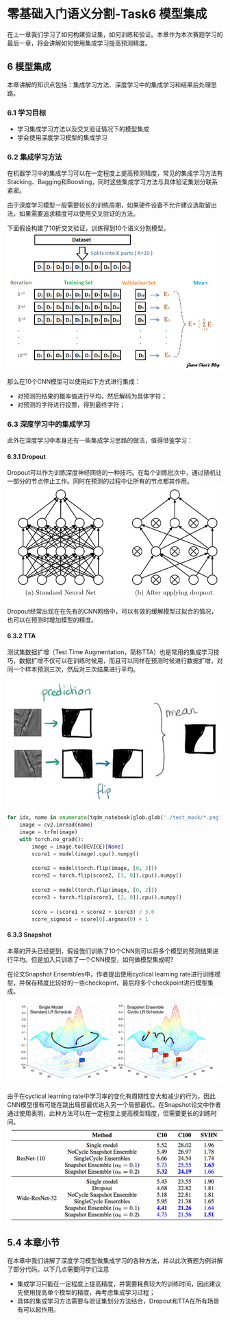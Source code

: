 # 零基础入门语义分割-Task6 模型集成

在上一章我们学习了如何构建验证集，如何训练和验证。本章作为本次赛题学习的最后一章，将会讲解如何使用集成学习提高预测精度。

## 6 模型集成

本章讲解的知识点包括：集成学习方法、深度学习中的集成学习和结果后处理思路。

### 6.1 学习目标

- 学习集成学习方法以及交叉验证情况下的模型集成
- 学会使用深度学习模型的集成学习

### 6.2 集成学习方法

在机器学习中的集成学习可以在一定程度上提高预测精度，常见的集成学习方法有Stacking、Bagging和Boosting，同时这些集成学习方法与具体验证集划分联系紧密。

由于深度学习模型一般需要较长的训练周期，如果硬件设备不允许建议选取留出法，如果需要追求精度可以使用交叉验证的方法。

下面假设构建了10折交叉验证，训练得到10个语义分割模型。
![IMG](img/交叉验证.png)

那么在10个CNN模型可以使用如下方式进行集成：

- 对预测的结果的概率值进行平均，然后解码为具体字符；
- 对预测的字符进行投票，得到最终字符；

### 6.3 深度学习中的集成学习

此外在深度学习中本身还有一些集成学习思路的做法，值得借鉴学习：          

#### 6.3.1 Dropout

Dropout可以作为训练深度神经网络的一种技巧。在每个训练批次中，通过随机让一部分的节点停止工作。同时在预测的过程中让所有的节点都其作用。
![IMG](img/Droopout.png)

Dropout经常出现在在先有的CNN网络中，可以有效的缓解模型过拟合的情况，也可以在预测时增加模型的精度。

#### 6.3.2 TTA
测试集数据扩增（Test Time Augmentation，简称TTA）也是常用的集成学习技巧，数据扩增不仅可以在训练时候用，而且可以同样在预测时候进行数据扩增，对同一个样本预测三次，然后对三次结果进行平均。

![](img/tta.png)

```python
for idx, name in enumerate(tqdm_notebook(glob.glob('./test_mask/*.png')[:])):
    image = cv2.imread(name)
    image = trfm(image)
    with torch.no_grad():
        image = image.to(DEVICE)[None]
        score1 = model(image).cpu().numpy()
        
        score2 = model(torch.flip(image, [0, 3]))
        score2 = torch.flip(score2, [3, 0]).cpu().numpy()

        score3 = model(torch.flip(image, [0, 2]))
        score3 = torch.flip(score3, [2, 0]).cpu().numpy()
        
        score = (score1 + score2 + score3) / 3.0
        score_sigmoid = score[0].argmax(0) + 1
```

#### 6.3.3 Snapshot

本章的开头已经提到，假设我们训练了10个CNN则可以将多个模型的预测结果进行平均。但是加入只训练了一个CNN模型，如何做模型集成呢?

在论文Snapshot Ensembles中，作者提出使用cyclical learning rate进行训练模型，并保存精度比较好的一些checkopint，最后将多个checkpoint进行模型集成。
![IMG](img/Snapshot.png)
          
由于在cyclical learning rate中学习率的变化有周期性变大和减少的行为，因此CNN模型很有可能在跳出局部最优进入另一个局部最优。在Snapshot论文中作者通过使用表明，此种方法可以在一定程度上提高模型精度，但需要更长的训练时间。
![IMG](img/对比.png)     

## 5.4 本章小节

在本章中我们讲解了深度学习模型做集成学习的各种方法，并以此次赛题为例讲解了部分代码。以下几点需要同学们注意

- 集成学习只能在一定程度上提高精度，并需要耗费较大的训练时间，因此建议先使用提高单个模型的精度，再考虑集成学习过程；
- 具体的集成学习方法需要与验证集划分方法结合，Dropout和TTA在所有场景有可以起作用。

 

 

